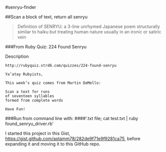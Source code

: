 #senryu-finder

##Scan a block of text, return all senryu

>Definition of SENRYU: a 3-line unrhymed Japanese poem structurally similar to haiku but treating human nature usually in an ironic or satiric vein

###From Ruby Quiz: 224 Found Senryu

Description

	http://rubyquiz.strd6.com/quizzes/224-found-senryu

	Ya’atay Rubyists,

	This week’s quiz comes from Martin DeMello:

	Scan a text for runs
	of seventeen syllables
	formed from complete words

	Have Fun!

###Run from command line with:
####'.txt file; cat test.txt | ruby found_senryu_driver.rb'

I started this project in this Gist, https://gist.github.com/astamm78/282de9f71e9f9281ca75, before expanding it and moving it to this GitHub repo.
